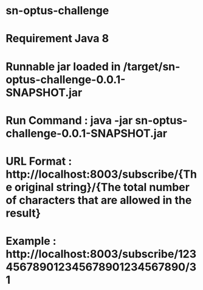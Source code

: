 # sn-optus-challenge
# Requirement Java 8
# Runnable jar loaded in /target/sn-optus-challenge-0.0.1-SNAPSHOT.jar
# Run Command : java -jar sn-optus-challenge-0.0.1-SNAPSHOT.jar
# URL Format : http://localhost:8003/subscribe/{The original string}/{The total number of characters that are allowed in the result}
# Example : http://localhost:8003/subscribe/123456789012345678901234567890/31
